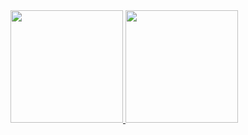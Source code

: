 <div>
<a href="https://github.com/bealfredo">
<img loading="lazy" height="180em" src="https://github-readme-stats.vercel.app/api/top-langs/?username=bealfro&layout=compact&langs_count=7&theme=dracula"/>
<img loading="lazy" height="180em" src="https://github-readme-stats.vercel.app/api?username=bealfro&show_icons=true&theme=dracula&include_all_commits=true&count_private=true"/>
</div>
